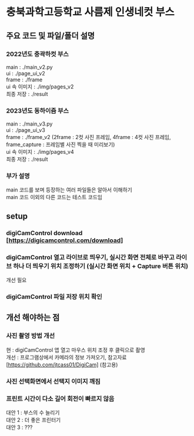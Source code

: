 # 충북과학고등학교 사름제 인생네컷 부스

## 주요 코드 및 파일/폴더 설명
### 2022년도 충곽하컷 부스
main : ./main_v2.py   
ui : ./page_ui_v2   
frame : ./frame   
ui 속 이미지 : ./img/pages_v2   
최종 저장 : ./result

### 2023년도 동하이즘 부스
main : ./main_v3.py   
ui : ./page_ui_v3   
frame : ./frame_v2 (2frame : 2컷 사진 프레임, 4frame : 4컷 사진 프레임, frame_capture : 프레임별 사진 찍을 때 미리보기)   
ui 속 이미지 : ./img/pages_v4   
최종 저장 : ./result

### 부가 설명
main 코드를 보며 등장하는 여러 파일들은 알아서 이해하기  
main 코드 이외의 다른 코드는 테스트 코드임

## setup
### digiCamControl download [https://digicamcontrol.com/download]

### digiCamControl 열고 라이브로 띄우기, 실시간 화면 전체로 바꾸고 라이브 하나 더 띄우기 위치 조정하기 (실시간 화면 위치 + Capture 버튼 위치)
개선 필요

### digiCamControl 파일 저장 위치 확인

## 개선 해야하는 점
### 사진 촬영 방법 개선 
현 : digiCamControl 앱 열고 마우스 위치 조정 후 클릭으로 촬영   
개선 : 프로그램상에서 카메라의 정보 가져오기, 참고자료 [https://github.com/jtcass01/DigiCam] (참고용)

### 사진 선택화면에서 선택지 이미지 깨짐

### 프린트 시간이 다소 길어 회전이 빠르지 않음
대안 1 : 부스의 수 늘리기   
대안 2 : 더 좋은 프린터기   
대안 3 : ???
